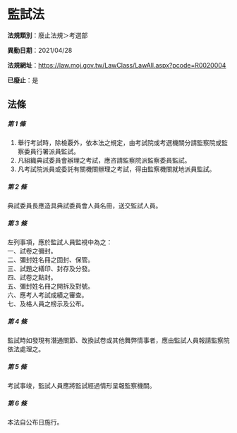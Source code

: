 # 監試法

**法規類別**：廢止法規＞考選部

**異動日期**：2021/04/28  

**法規網址**：https://law.moj.gov.tw/LawClass/LawAll.aspx?pcode=R0020004

**已廢止**：是



## 法條
##### 第 1 條
1. 舉行考試時，除檢覈外，依本法之規定，由考試院或考選機關分請監察院或監察委員行署派員監試。
1. 凡組織典試委員會辦理之考試，應咨請監察院派監察委員監試。
1. 凡考試院派員或委託有關機關辦理之考試，得由監察機關就地派員監試。

##### 第 2 條
典試委員長應造具典試委員會人員名冊，送交監試人員。

##### 第 3 條
左列事項，應於監試人員監視中為之：  
一、試卷之彌封。  
二、彌封姓名冊之固封、保管。  
三、試題之繕印、封存及分發。  
四、試卷之點封。  
五、彌封姓名冊之開拆及對號。  
六、應考人考試成績之審查。  
七、及格人員之榜示及公布。

##### 第 4 條
監試時如發現有潛通關節、改換試卷或其他舞弊情事者，應由監試人員報請監察院依法處理之。

##### 第 5 條
考試事竣，監試人員應將監試經過情形呈報監察機關。

##### 第 6 條
本法自公布日施行。


